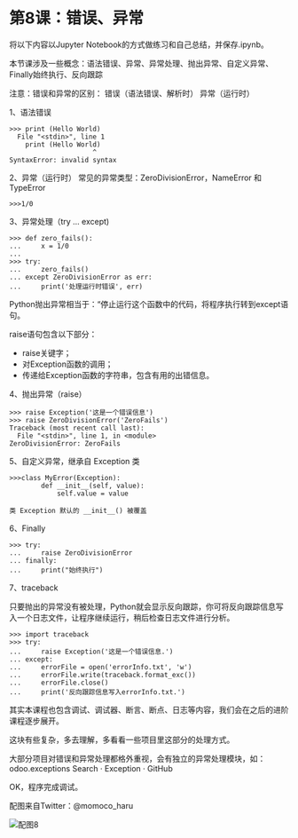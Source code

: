 # 第8课：错误、异常

将以下内容以Jupyter Notebook的方式做练习和自己总结，并保存.ipynb。 

本节课涉及一些概念：语法错误、异常、异常处理、抛出异常、自定义异常、Finally始终执行、反向跟踪

注意：错误和异常的区别：
错误（语法错误、解析时）
异常（运行时）

1、语法错误
```
>>> print (Hello World)
  File "<stdin>", line 1
    print (Hello World)
                     ^
SyntaxError: invalid syntax
```

2、异常（运行时）
常见的异常类型：ZeroDivisionError，NameError 和 TypeError
```
>>>1/0
```

3、异常处理（try … except)
```
>>> def zero_fails():
...     x = 1/0
...
>>> try:
...     zero_fails()
... except ZeroDivisionError as err:
...     print('处理运行时错误', err)
```

Python抛出异常相当于：“停止运行这个函数中的代码，将程序执行转到except语句。

raise语句包含以下部分：
* raise关键字；
* 对Exception函数的调用；
* 传递给Exception函数的字符串，包含有用的出错信息。

4、抛出异常（raise）
```
>>> raise Exception('这是一个错误信息')
>>> raise ZeroDivisionError('ZeroFails')
Traceback (most recent call last):
  File "<stdin>", line 1, in <module>
ZeroDivisionError: ZeroFails
```

5、自定义异常，继承自 Exception 类
```
>>>class MyError(Exception):
        def __init__(self, value):
            self.value = value

类 Exception 默认的 __init__() 被覆盖
```

6、Finally
```
>>> try:
...     raise ZeroDivisionError
... finally:
...     print("始终执行")
```

7、traceback

只要抛出的异常没有被处理，Python就会显示反向跟踪，你可将反向跟踪信息写入一个日志文件，让程序继续运行，稍后检查日志文件进行分析。
```
>>> import traceback
>>> try:
...     raise Exception('这是一个错误信息.')
... except:
...     errorFile = open('errorInfo.txt', 'w')
...     errorFile.write(traceback.format_exc())
...     errorFile.close()
...     print('反向跟踪信息写入errorInfo.txt.')
```

其实本课程也包含调试、调试器、断言、断点、日志等内容，我们会在之后的进阶课程逐步展开。

这块有些复杂，多去理解，多看看一些项目里这部分的处理方式。

大部分项目对错误和异常处理都格外重视，会有独立的异常处理模块，如：odoo.exceptions
Search · Exception · GitHub

OK，程序完成调试。

配图来自Twitter：@momoco_haru

![配图8](https://wiki.huihoo.com/images/1/13/Devopsgirls08.png)